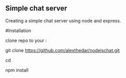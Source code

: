 ## Simple chat server

Creating a simple chat server using node and express.

#Installation

clone repo to your <directory>:

git clone https://github.com/alexthedar/nodejschat.git

cd <directory>

npm install
